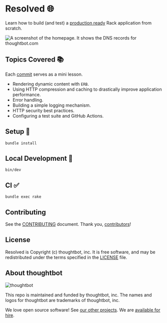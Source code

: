 # Resolved 🌐

Learn how to build (and test) a [production ready][1] Rack application from
scratch.

![A screenshot of the homepage. It shows the DNS records for thoughtbot.com](./demo.png)

## Topics Covered 📚

Each [commit][2] serves as a mini lesson.

- Rendering dynamic content with `ERB`.
- Using HTTP compression and caching to drastically improve application
  performance.
- Error handling.
- Building a simple logging mechanism.
- HTTP security best practices.
- Configuring a test suite and GitHub Actions.

## Setup 🚀

```
bundle install
```

## Local Development 🧱

```
bin/dev
```

## CI ✅

```
bundle exec rake
```

## Contributing

See the [CONTRIBUTING] document.
Thank you, [contributors]!

  [CONTRIBUTING]: CONTRIBUTING.md
  [contributors]: https://github.com/thoughtbot/resolved/graphs/contributors

## License

Resolved is Copyright (c) thoughtbot, inc.
It is free software, and may be redistributed
under the terms specified in the [LICENSE] file.

  [LICENSE]: LICENSE

<!-- START /templates/footer.md -->
## About thoughtbot

![thoughtbot](https://thoughtbot.com/thoughtbot-logo-for-readmes.svg)

This repo is maintained and funded by thoughtbot, inc.
The names and logos for thoughtbot are trademarks of thoughtbot, inc.

We love open source software!
See [our other projects][community].
We are [available for hire][hire].

[community]: https://thoughtbot.com/community?utm_source=github
[hire]: https://thoughtbot.com/hire-us?utm_source=github


<!-- END /templates/footer.md -->

[1]: https://resolved-9623c76e6dbd.herokuapp.com
[2]: https://github.com/thoughtbot/resolved/commits/main
